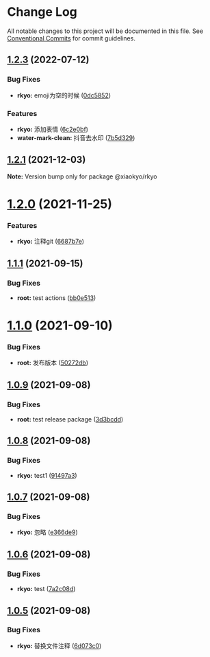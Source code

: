 # Change Log

All notable changes to this project will be documented in this file.
See [Conventional Commits](https://conventionalcommits.org) for commit guidelines.

## [1.2.3](https://github.com/xiaokyo/xiaokyo-packages/compare/@xiaokyo/rkyo@1.2.1...@xiaokyo/rkyo@1.2.3) (2022-07-12)


### Bug Fixes

* **rkyo:** emoji为空的时候 ([0dc5852](https://github.com/xiaokyo/xiaokyo-packages/commit/0dc58525082477952df4c33805fe39c3d2ee4764))


### Features

* **rkyo:** 添加表情 ([6c2e0bf](https://github.com/xiaokyo/xiaokyo-packages/commit/6c2e0bfa6d03c45b7b65586bff48cf8adad23906))
* **water-mark-clean:** 抖音去水印 ([7b5d329](https://github.com/xiaokyo/xiaokyo-packages/commit/7b5d3297d7a88c8338308604b1f78ee1c1c54684))





## [1.2.1](https://github.com/xiaokyo/xiaokyo-packages/compare/@xiaokyo/rkyo@1.2.0...@xiaokyo/rkyo@1.2.1) (2021-12-03)

**Note:** Version bump only for package @xiaokyo/rkyo





# [1.2.0](https://github.com/xiaokyo/xiaokyo-packages/compare/@xiaokyo/rkyo@1.1.1...@xiaokyo/rkyo@1.2.0) (2021-11-25)


### Features

* **rkyo:** 注释git ([6687b7e](https://github.com/xiaokyo/xiaokyo-packages/commit/6687b7ec3deb3247cc8d5f87bf949105821b0bf1))





## [1.1.1](https://github.com/xiaokyo/xiaokyo-packages/compare/@xiaokyo/rkyo@1.1.0...@xiaokyo/rkyo@1.1.1) (2021-09-15)


### Bug Fixes

* **root:** test actions ([bb0e513](https://github.com/xiaokyo/xiaokyo-packages/commit/bb0e5130e58080a4d10362fb89889ba5e13acf20))





# [1.1.0](https://github.com/xiaokyo/xiaokyo-packages/compare/@xiaokyo/rkyo@1.0.9...@xiaokyo/rkyo@1.1.0) (2021-09-10)


### Bug Fixes

* **root:** 发布版本 ([50272db](https://github.com/xiaokyo/xiaokyo-packages/commit/50272db17fd02d4d503ab8ab52be1400c643f606))





## [1.0.9](https://github.com/xiaokyo/xiaokyo-packages/compare/@xiaokyo/rkyo@1.0.8...@xiaokyo/rkyo@1.0.9) (2021-09-08)


### Bug Fixes

* **root:** test release package ([3d3bcdd](https://github.com/xiaokyo/xiaokyo-packages/commit/3d3bcdd22594d0b992ba353513f52762dd32894d))





## [1.0.8](https://github.com/xiaokyo/xiaokyo-packages/compare/@xiaokyo/rkyo@1.0.7...@xiaokyo/rkyo@1.0.8) (2021-09-08)


### Bug Fixes

* **rkyo:** test1 ([91497a3](https://github.com/xiaokyo/xiaokyo-packages/commit/91497a358485f93ec442f9e7a03346a3a656a841))





## [1.0.7](https://github.com/xiaokyo/xiaokyo-packages/compare/@xiaokyo/rkyo@1.0.6...@xiaokyo/rkyo@1.0.7) (2021-09-08)


### Bug Fixes

* **rkyo:** 忽略 ([e366de9](https://github.com/xiaokyo/xiaokyo-packages/commit/e366de9686d54c29154c8a8174b2160a71501d81))





## [1.0.6](https://github.com/xiaokyo/xiaokyo-packages/compare/@xiaokyo/rkyo@1.0.5...@xiaokyo/rkyo@1.0.6) (2021-09-08)


### Bug Fixes

* **rkyo:** test ([7a2c08d](https://github.com/xiaokyo/xiaokyo-packages/commit/7a2c08d459c69f7573368eec920373e31d22a592))





## [1.0.5](https://github.com/xiaokyo/xiaokyo-packages/compare/@xiaokyo/rkyo@1.0.4...@xiaokyo/rkyo@1.0.5) (2021-09-08)


### Bug Fixes

* **rkyo:** 替换文件注释 ([6d073c0](https://github.com/xiaokyo/xiaokyo-packages/commit/6d073c081f2b6e61e55f26732e5621e50fa00d1d))
